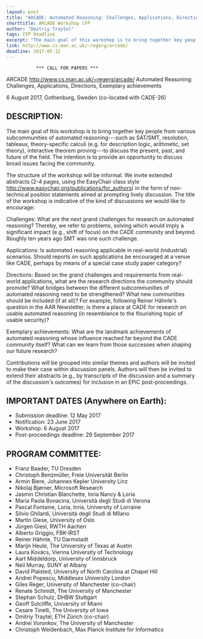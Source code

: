 ```yaml
---
layout: post
title: "ARCADE: Automated Reasoning: Challenges, Applications, Directions, Exemplary Achievements CFP"
shorttitle: ARCADE Workshop CFP
author: "Dmitriy Traytel"
tags: CFP Deadline
excerpt: "The main goal of this workshop is to bring together key people from various sub-communities of automated reasoning—such as SAT/SMT, resolution, tableaux, theory-specific calculi (e.g. for description logic, arithmetic, set theory), interactive theorem proving—to discuss the present, past, and future of the field."
link: http://www.cs.man.ac.uk/~regerg/arcade/
deadline: 2017-05-12
---
```

               *** CALL FOR PAPERS ***

ARCADE                    http://www.cs.man.ac.uk/~regerg/arcade/
Automated Reasoning:
Challenges, Applications, Directions, Exemplary achievements

6 August 2017, Gothenburg, Sweden (co-located with CADE-26)

## DESCRIPTION:

The main goal of this workshop is to bring together key people
from various subcommunities of automated reasoning---such as
SAT/SMT, resolution, tableaux, theory-specific calculi (e.g. for
description logic, arithmetic, set theory), interactive theorem
proving---to discuss the present, past, and future of the field.
The intention is to provide an opportunity to discuss broad
issues facing the community.

The structure of the workshop will be informal. We invite
extended abstracts (2-4 pages, using the EasyChair class style
http://www.easychair.org/publications/for_authors) in the form
of non-technical position statements aimed at prompting lively
discussion. The title of the workshop is indicative of the kind
of discussions we would like to encourage:

Challenges: What are the next grand challenges for research on
automated reasoning? Thereby, we refer to problems, solving
which would imply a significant impact (e.g., shift of focus) on
the CADE community and beyond. Roughly ten years ago SMT was one
such challenge.

Applications: Is automated reasoning applicable in real-world
(industrial) scenarios. Should reports on such applications be
encouraged at a venue like CADE, perhaps by means of a special
case study paper category?

Directions: Based on the grand challenges and requirements from
real-world applications, what are the research directions the
community should promote? What bridges between the different
subcommunities of automated reasoning need to be strengthened?
What new communities should be included (if at all)? For
example, following Reiner Hähnle's question in the AAR
Newsletter, is there a place at CADE for research on usable
automated reasoning (in resemblance to the flourishing topic of
usable security)?

Exemplary achievements: What are the landmark achievements of
automated reasoning whose influence reached far beyond the CADE
community itself? What can we learn from those successes when
shaping our future research?

Contributions will be grouped into similar themes and authors
will be invited to make their case within discussion panels.
Authors will then be invited to extend their abstracts (e.g., by
transcripts of the discussion and a summary of the discussion's
outcomes) for inclusion in an EPiC post-proceedings.

## IMPORTANT DATES (Anywhere on Earth):

+ Submission deadline:       12 May 2017
+ Notification:              23 June 2017
+ Workshop:                   6 August 2017
+ Post-proceedings deadline: 29 September 2017

## PROGRAM COMMITTEE:

+ Franz Baader, TU Dresden
+ Christoph Benzmüller, Freie Universität Berlin
+ Armin Biere, Johannes Kepler University Linz
+ Nikolaj Bjørner, Microsoft Research
+ Jasmin Christian Blanchette, Inria Nancy & Loria
+ Maria Paola Bonacina, Università degli Studi di Verona
+ Pascal Fontaine, Loria, Inria, University of Lorraine
+ Silvio Ghilardi, Università degli Studi di Milano
+ Martin Giese, University of Oslo
+ Jürgen Giesl, RWTH Aachen
+ Alberto Griggio, FBK-IRST
+ Reiner Hähnle, TU Darmstadt
+ Marijn Heule, The University of Texas at Austin
+ Laura Kovács, Vienna University of Technology
+ Aart Middeldorp, University of Innsbruck
+ Neil Murray, SUNY at Albany
+ David Plaisted, University of North Carolina at Chapel Hill
+ Andrei Popescu, Middlesex University London
+ Giles Reger, University of Manchester (co-chair)
+ Renate Schmidt, The University of Manchester
+ Stephan Schulz, DHBW Stuttgart
+ Geoff Sutcliffe, University of Miami
+ Cesare Tinelli, The University of Iowa
+ Dmitriy Traytel, ETH Zürich (co-chair)
+ Andrei Voronkov, The University of Manchester
+ Christoph Weidenbach, Max Planck Institute for Informatics